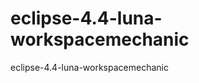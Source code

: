 eclipse-4.4-luna-workspacemechanic
==================================

eclipse-4.4-luna-workspacemechanic

